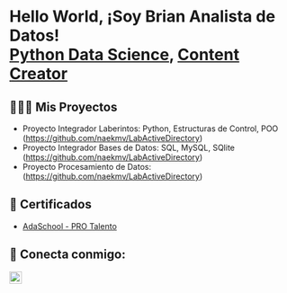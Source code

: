 <h1>Hello World, ¡Soy Brian Analista de Datos! <br/><a href="https://github.com/Brian10032011">Python Data Science</a>, <a href="https://www.linkedin.com/in/brian-vargas-nagles/">Content Creator</a>
<h2>👩🏽‍💻 Mis Proyectos</h2>

  - Proyecto Integrador Laberintos: Python, Estructuras de Control, POO (https://github.com/naekmv/LabActiveDirectory) 
  - Proyecto Integrador Bases de Datos: SQL, MySQL, SQlite (https://github.com/naekmv/LabActiveDirectory) 
  - Proyecto Procesamiento de Datos:(https://github.com/naekmv/LabActiveDirectory) 

<h2>📄 Certificados </h2>

- [AdaSchool - PRO Talento](https://learn.ada-school.org/certifications/65b4244bf81c1b9d6b85b7e4)



<h2> 🤳 Conecta conmigo:</h2>

[<img align="left" alt="BrianVargas | LinkedIn" width="22px" src="https://cdn.jsdelivr.net/npm/simple-icons@v3/icons/linkedin.svg" />][linkedin] 

[linkedin]: https://www.linkedin.com/in/brian-vargas-nagles/



<!--
**naekm/naekmv** es un repositorio ✨ _special_ ✨ ya que el archivo `README.md` (este archivo ) aparece directamente en tu perfil de Github.

Aquí hay más cosas que puedes incluir:

- 🔭 Estoy trabajando en ...
- 🌱 Actualmente aprendo ...
- 👯 Estoy buscando colaborar con ...
- 💬 Me puedes preguntar de ...
- 📫 Cómo contactarme: ...

-->
